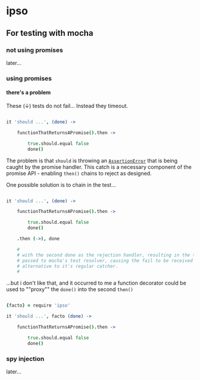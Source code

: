 ipso
====

For testing with mocha 
----------------------

### not using promises

later... 


### using promises

#### there's a problem

These (↓) tests do not fail... Instead they timeout.

```coffee

it 'should ...', (done) -> 

    functionThatReturnsAPromise().then -> 

        true.should.equal false
        done()

```

The problem is that `should` is throwing an [`AssertionError`](http://nodejs.org/api/assert.html) that is being caught by the promise handler. This catch is a necessary component of the promise API - enabling `then()` chains to reject as designed.

One possible solution is to chain in the test...

```coffee

it 'should ...', (done) -> 

    functionThatReturnsAPromise().then -> 

        true.should.equal false
        done()

    .then (->), done

    #
    # with the second done as the rejection handler, resulting in the throw being
    # passed to mocha's test resolver, causing the fail to be received by that 
    # alternative to it's regular catcher.
    #

```

...but i don't like that, and it occurred to me a function decorator could be used to ""proxy"" the `done()` into the second `then()`

```coffee

{facto} = require 'ipso'

it 'should ...', facto (done) -> 

    functionThatReturnsAPromise().then -> 

        true.should.equal false
        done()

```


### spy injection

later...

